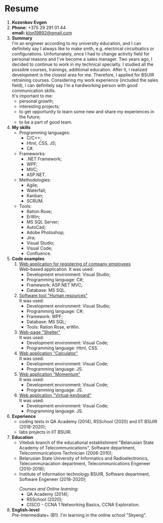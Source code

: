 # Resume
1. **Kozenkov Evgen**  
2. **Phone:** +375 29 291 01 44   
   **email:** klon19892@gmail.com
3. **Summary**   
    I'm an engineer according to my university education, and I can definitely say I always like to make smth, e.g. electrical circuitsatics or configurations. Unfortunately, once I had to change activity field for personal reasons and I've become a sales manager. Two years ago, I decided to continue to work in my technical specialty. I studied all the possible courses, trainings, additional education. After it, I realized development is the closest area for me. Therefore, I applied for BSUIR retraining courses. Considering my work experience (included the sales field), I can definitely say I'm a hardworking person with good communication skills.   
    It's important to me:
    - personal growth;
    - interesting projects;
    - to get opportunity to learn some new and share my experiences in the future;
    - to be a part of good team.
4. **My skills**
    - Programming languages:
        - C/C++;
        - Html, CSS, JS;
        - C#.
    - Frameworks:
        - .NET Framework;
        - WPF;
        - MVC;
        - ASP.NET.
    - Methodologies:
        - Agile;
        - Waterfall;
        - Kanban;
        - SCRUM.
    - Tools:
        - Ration Rose;
        - ErWin;
        - MS SQL Server;
        - AutoCad;
        - Adobe Photoshop;
        - Jira;
        - Visual Studio;
        - Visual Code;
        - Confluence.
5. **Code examples**
    1. [Web application for registering of company employees](https://drive.google.com/drive/folders/10toGUP3QqlV7WUYfHcV_GhiNghrm4dT8)   
        Web-based application. It was used:
        - Development environment: Visual Studio;
        - Programming language: C#;
        - Framework: ASP.NET MVC;
        - Database: MS SQL.        
    2. [Software tool "Human resources"](https://drive.google.com/open?id=1Xiars6ClqS0Irl_bJeyN6jgg8PLcFr4N)   
        It was used:
        - Development environment: Visual Studio;
        - Programming language: C#;
        - Framework: WPF;
        - Database: MS SQL;
        - Tools: Ration Rose, erWin.
    3. [Web-page "Shelter"](https://rolling-scopes-school.github.io/yauhkaz-JS2020Q3/shelter/pages/main/index.html)  
       It was used:
        - Development environment: Visual Code;
        - Programming language: Html, CSS.
     4. [Web application "Calculator"](https://rolling-scopes-school.github.io/yauhkaz-JS2020Q3/calculator/)  
       It was used:
        - Development environment: Visual Code;
        - Programming language: JS.
     5. [Web application "Momentum"](https://rolling-scopes-school.github.io/yauhkaz-JS2020Q3/momentum1/)  
       It was used:
        - Development environment: Visual Code;
        - Programming language: JS.
     6. [Web application "Virtual-keyboard"](https://rolling-scopes-school.github.io/yauhkaz-JS2020Q3/virtual-keyboard/)  
       It was used:
        - Development environment: Visual Code;
        - Programming language: JS.
6. **Experience**
    - coding tests in QA Academy (2014), RSSchool (2020) and IIT BSUIR (2018-2020);
    - labs projects in IIT BSUIR.
7. **Education**
    - Vitebsk branch of the educational establishment "Belarusian State Academy of Telecommunications", Software department, Telecommunications Technician (2006-2010);
    - Belarusian State University of Informatics and Radioelectronics, Telecommunacation department, Telecommunications Engeneer (2010-2016);
    - Institute of information technology BSUIR, Software department, Software Engeneer (2018-2020);</p>
*Courses and Online learning:*
        - QA Academy (2014);
        - RSSchool (2020);
        - CISCO - CCNA 1 Networking Basics, CCNA Exploration.
8. **English-level**   
 Pre-Intermediate+ (B1). I'm learning in the online school "Skyeng".
